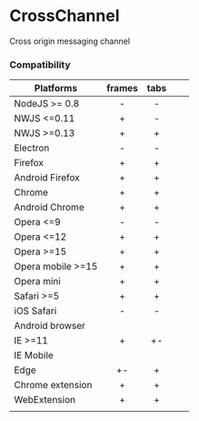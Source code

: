 # CrossChannel
Cross origin messaging channel

### Compatibility
<!-- http://www.tablesgenerator.com/markdown_tables -->
| Platforms        | frames | tabs |   |   |
|------------------|:------:|:----:|---|---|
| NodeJS >= 0.8    |    -   |   -  |   |   |
| NWJS <=0.11      |    +   |   -  |   |   |
| NWJS >=0.13      |    +   |   +  |   |   |
| Electron         |    -   |   -  |   |   |
| Firefox          |    +   |   +  |   |   |
| Android Firefox  |    +   |   +  |   |   |
| Chrome           |    +   |   +  |   |   |
| Android Chrome   |    +   |   +  |   |   |
| Opera <=9        |    -   |   -  |   |   |
| Opera <=12       |    +   |   +  |   |   |
| Opera >=15       |    +   |   +  |   |   |
| Opera mobile >=15|    +   |   +  |   |   |
| Opera mini       |    +   |   +  |   |   |
| Safari >=5       |    +   |   +  |   |   |
| iOS Safari       |    -   |   -  |   |   |
| Android browser  |        |      |   |   |
| IE >=11          |    +   |  +-  |   |   |
| IE Mobile        |        |      |   |   |
| Edge             |   +-   |   +  |   |   |
| Chrome extension |    +   |   +  |   |   |
| WebExtension     |    +   |   +  |   |   |
|                  |        |      |   |   |
